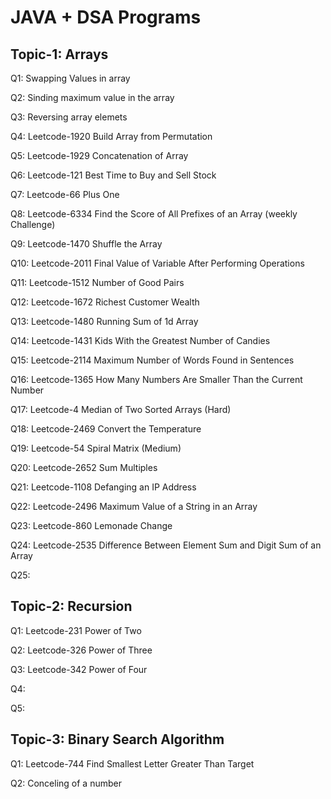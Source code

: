 # JAVA + DSA Programs

## Topic-1: Arrays

Q1: Swapping Values in array

Q2: Sinding maximum value in the array

Q3: Reversing array elemets

Q4: Leetcode-1920 Build Array from Permutation

Q5: Leetcode-1929 Concatenation of Array

Q6: Leetcode-121 Best Time to Buy and Sell Stock

Q7: Leetcode-66 Plus One

Q8: Leetcode-6334 Find the Score of All Prefixes of an Array (weekly Challenge)

Q9: Leetcode-1470 Shuffle the Array

Q10: Leetcode-2011 Final Value of Variable After Performing Operations

Q11: Leetcode-1512 Number of Good Pairs

Q12: Leetcode-1672 Richest Customer Wealth

Q13: Leetcode-1480 Running Sum of 1d Array

Q14: Leetcode-1431 Kids With the Greatest Number of Candies

Q15: Leetcode-2114 Maximum Number of Words Found in Sentences

Q16: Leetcode-1365 How Many Numbers Are Smaller Than the Current Number

Q17: Leetcode-4 Median of Two Sorted Arrays  (Hard)

Q18: Leetcode-2469 Convert the Temperature

Q19: Leetcode-54 Spiral Matrix (Medium)

Q20: Leetcode-2652 Sum Multiples

Q21: Leetcode-1108 Defanging an IP Address

Q22: Leetcode-2496 Maximum Value of a String in an Array

Q23: Leetcode-860 Lemonade Change

Q24: Leetcode-2535 Difference Between Element Sum and Digit Sum of an Array

Q25:



## Topic-2: Recursion

Q1: Leetcode-231 Power of Two

Q2: Leetcode-326 Power of Three

Q3: Leetcode-342 Power of Four

Q4:

Q5:


## Topic-3: Binary Search Algorithm

Q1: Leetcode-744 Find Smallest Letter Greater Than Target

Q2: Conceling of a number


